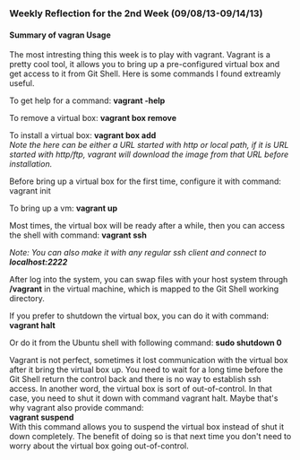 <h3>Weekly Reflection for the 2nd Week (09/08/13-09/14/13)</h3>

<h4>Summary of vagran Usage</h4>

The most intresting thing this week is to play with vagrant. Vagrant is a pretty cool tool, it allows you to bring up a pre-configured virtual box and get access to it from Git Shell. Here is some commands I found extreamly useful.

To get help for a command: <b>vagrant <command> -help</b>

To remove a virtual box: <b>vagrant box remove <virtualbox name></b>

To install a virtual box: <b>vagrant box add <vm-name> <url></b> <br><i>Note the <url> here can be either a URL started with http or local path, if it is URL started with http/ftp, vagrant will download the image from that URL before installation.</i>

Before bring up a virtual box for the first time, configure it with command: </b>vagrant init <vm-name></b>

To bring up a vm: <b>vagrant up</b>

Most times, the virtual box will be ready after a while, then you can access the shell with command: <b>vagrant ssh</b>

<i>Note: You can also make it with any regular ssh client and connect to <b>localhost:2222</b></i>

After log into the system, you can swap files with your host system through <b>/vagrant</b> in the virtual machine, which is mapped to the Git Shell working directory.

If you prefer to shutdown the virtual box, you can do it with command: <b>vagrant halt</b>

Or do it from the Ubuntu shell with following command: <b>sudo shutdown 0</b>

Vagrant is not perfect, sometimes it lost communication with the virtual box after it bring the virtual box up. You need to wait for a long time before the Git Shell return the control back and there is no way to establish ssh access. In another word, the virtual box is sort of out-of-control. In that case, you need to shut it down with command vagrant halt. Maybe that's why vagrant also provide command:<br><b>vagrant suspend</b><br>With this command allows you to suspend the virtual box instead of shut it down completely. The benefit of doing so is that next time you don't need to worry about the virtual box going out-of-control.
